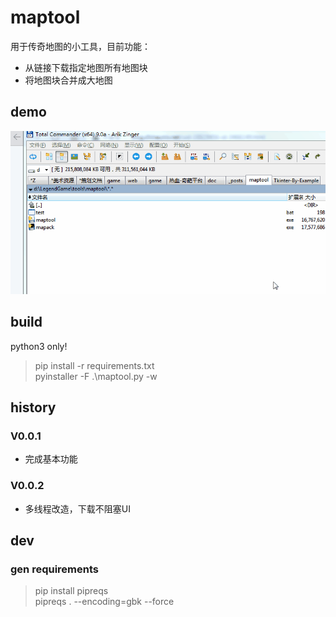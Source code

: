 # maptool
用于传奇地图的小工具，目前功能：
- 从链接下载指定地图所有地图块
- 将地图块合并成大地图

## demo
![maptool_demo.gif](assets/maptool_demo.gif)

## build
python3 only!
> pip install -r requirements.txt  
> pyinstaller -F .\maptool.py -w

## history
### V0.0.1
- 完成基本功能
### V0.0.2
- 多线程改造，下载不阻塞UI

## dev
### gen requirements
> pip install pipreqs  
> pipreqs . --encoding=gbk --force